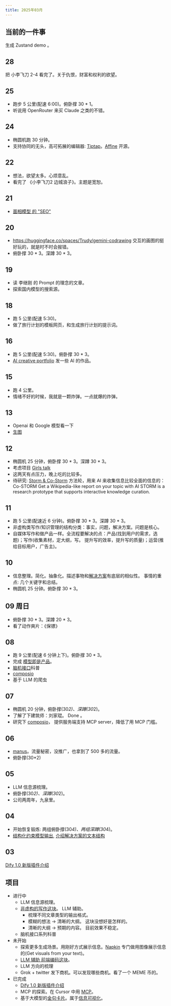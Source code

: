 ```yaml
---
title: 2025年03月
---
```


## 当前的一件事
生成 Zustand demo 。

## 28
把 小李飞刀 2-4 看完了。关于仇恨，财富和权利的欲望。

## 25
* 跑步 5 公里(配速 6:00)。俯卧撑 30 * 1。
* 听说用 OpenRouter 来买 Claude 之类的不错。

## 24
* 椭圆机跑 30 分钟。
* 支持协同的无头，高可拓展的编辑器: [Tiptap](https://github.com/ueberdosis/tiptap)。[Affine](../../../text/a/affine.md) 开源。

## 22
* 想法，欲望太多。心烦意乱。
* 看完了 《小李飞刀2 边城浪子》。主题是宽恕。

## 21
* [面相模型 的 "SEO"](../../../text/l/llm-marketing-aio.md)

## 20
* https://huggingface.co/spaces/Trudy/gemini-codrawing 交互的画图的挺好玩的，就是时不时会报错。
* 俯卧撑 30 * 3。深蹲 30 * 3。

## 19
* 读 李继刚 的 Prompt 的理念的文章。
* 探索国内模型的搜索源。

## 18
* 跑 5 公里(配速 5:30)。
* 做了旅行计划的模板网页，和生成旅行计划的提示词。

## 16
* 跑 5 公里(配速 5:30)。俯卧撑 30 * 3。
* [AI creative portfolio](https://github.com/iamjoel/ai-creative-portfolio/tree/main) 发一些 AI 的作品。

## 15
* 跑 4 公里。
* 情绪不好的时候，我就是一颗炸弹。一点就爆的炸弹。

## 13
* Openai 和 Google 模型看一下
* [生图](../../../text/l/llm-gen-image.md)
  
## 12
* 椭圆机 25 分钟，俯卧撑 30 * 3。深蹲 30 * 3。
* 考虑项目 [Girls talk](../../../text/g/girls-talk.md)
* 这两天有点压力，晚上吃的比较多。
* 待研究: [Storm & Co-Storm](https://storm.genie.stanford.edu/) 方法轮，用来 AI 来收集信息比较全面的信息的：Co-STORM
Get a Wikipedia-like report on your topic with AI
STORM is a research prototype that supports
interactive knowledge curation.


## 11
* 跑 5 公里(配速近 6 分钟)。俯卧撑 30 * 3。深蹲 30 * 3。
* 非虚构类写作/知识管理的结构分类：事实，问题，解决方案。问题是核心。
* 自媒体写作和做产品一样。全流程要解决的点：产品(找到用户的需求，选题)；写作(收集素材，定大纲，写。  提升写的效率，提升写的质量)；运营(推给目标用户，广告主)。

## 10
* 信息整理。简化。抽象化。描述事物和[解决方案](../../../text/w/writing-struct-solution.md)有底层的相似性。 事情的重点: 几个关键字和总结。
* 椭圆机 25 分钟。俯卧撑 30 * 3。

## 09 周日
* 俯卧撑 30 * 3。深蹲 20 * 3。
* 看了动作爽片：《保镖》
  
## 08
* 跑 9 公里(配速 6 分钟上下)。俯卧撑 30 * 3。
* 完成 [模型即是产品](../../../text/t/the-model-is-the-product.md)。
* [脑机接口](../../../text/b/bci.md)科普
* [composio](https://app.composio.dev/)
* 基于 LLM 的爬虫

## 07
* 椭圆机 20 分钟，俯卧撑(30*2)、深蹲(30*2)。
* 了解了下建筑师：刘家琨。 Done 。
* 研究下 [composio](https://app.composio.dev/)， 提供服务端支持 MCP server，降低了用 MCP 门槛。 

## 06
* [manus](../../../text/m/manus.md)。流量秘密，没推广，也拿到了 500 多的流量。
* 俯卧撑(30*2)

## 05
* LLM 信息源梳理。
* 俯卧撑(30*2)、深蹲(30*2)。
* 公司两周年，九泉里。

## 04
* 开始恢复锻炼: 两组俯卧撑(30*4)、两组深蹲(30*4)。
* [结构化约束模型输出](../../../text/w/writing-struct-to-improve-output.md), [介绍解决方案的文本结构](../../../text/w/writing-struct-solution.md)

## 03
[Dify 1.0 新版插件介绍](../../../text/d/dify-1.0-plugin.md)

## 项目
* 进行中
  * LLM 信息源梳理。
  * [非虚构的写作这块](../../../text/w/writing-non-fiction.md)。 LLM 辅助。
    * 梳理不同文章类型的输出格式。
    * 模糊的想法 -> 清晰的大纲。 这块没想好是怎样的。
    * 清晰的大纲 -> 预期的内容。 目前效果不稳定。
  * 脑机接口系列科普
* 未开始
  * 探索更多生成场景。用刚好方式展示信息。[Napkin](https://www.napkin.ai/) 专门做用图像展示信息的(Get visuals from your text)。
  * [LLM 辅助 前端编码这块](../../../text/l/llm-coding-frontend.md)。
  * LLM 方向的梳理
  * Grok + twitter 发下商机。可以发现哪些商机。看了一个 MEME 币的。
* 已完成
  * [Dify 1.0 新版插件介绍](../../../text/d/dify-1.0-plugin.md)
  * MCP 的探索。在 Cursor 中用 [MCP](../../../text/m/mcp.md)。
  * 基于大模型的[金句卡片](../../../text/l/llm-convert-to-memorable-quote-card.md)。属于[信息可视化](../../../text/l/llm-convert-to-visual.md)。